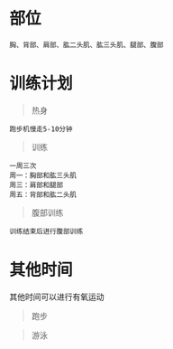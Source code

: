 # 部位
 
    胸、背部、肩部、肱二头肌、肱三头肌、腿部、腹部

# 训练计划

>热身

    跑步机慢走5-10分钟

>训练

    一周三次
    周一：胸部和肱三头肌
    周三：肩部和腿部
    周五：背部和肱二头肌

>腹部训练

    训练结束后进行腹部训练

# 其他时间

其他时间可以进行有氧运动

>跑步

>游泳